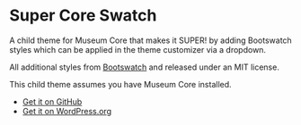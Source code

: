 Super Core Swatch
===============

A child theme for Museum Core that makes it SUPER! by adding Bootswatch styles which can be applied in the theme customizer via a dropdown.

All additional styles from [Bootswatch](http://bootswatch.com) and released under an MIT license.

This child theme assumes you have Museum Core installed.

* [Get it on GitHub](https://github.com/jazzsequence/museum-core)  
* [Get it on WordPress.org](http://wordpress.org/themes/museum-core/)
